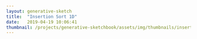 ```yaml
---
layout: generative-sketch
title:  "Insertion Sort 1D"
date:   2019-04-19 10:06:41
thumbnail: /projects/generative-sketchbook/assets/img/thumbnails/insertion-sort-1d.png
---
```


<script>

let sketch = function(p) {

    /*********************/
    /*** INIT VARIABLE ***/
    /*********************/

    const w = Math.min(600, $("#p5-container").width()),
          h = 400;

    const n = 200;

    let v = [],
        sort_ix = 0;

    /********************************/
    /*** DECLARE HELPER FUNCTIONS ***/
    /********************************/

    function float_list(start, end, step) {
        let l = [start];
        while (l[l.length - 1] < end) {
            l.push(l[l.length - 1] + step);
        }
        return l;
    }

    function shuffle_float_array(array) {
        for (let i = 0; i < array.length; i++) {
            let j = Math.floor(Math.random() * (i + 1));
            let v = array[j];
            array[j] = array[i];
            array[i] = v;
        }
        return array;
    }

    /*********************/
    /*** DEFINE SKETCH ***/
    /*********************/

    p.setup = function() {
        p.createCanvas(w, h);
        p.frameRate(30);
        p.noStroke();

        v = shuffle_float_array(float_list(0, 1, 1 / n));
    };

    p.draw = function() {
        let v_sort = v.splice(0, sort_ix + 1);
        v_sort.sort();
        v = v_sort.concat(v);
  
        for (let i = 0; i < n; i++) {
            p.fill(p.lerpColor(p.color("#77bdee"), p.color(255, 110, 108), v[i]));
            p.rect(i * w / n, 0, w / n, h);
        }
          
        if (sort_ix < v.length - 1) sort_ix++;
        else {
            sort_ix = 0;
            v = shuffle_float_array(v);
        }
    };

}

new p5(sketch, 'p5-container');

</script>